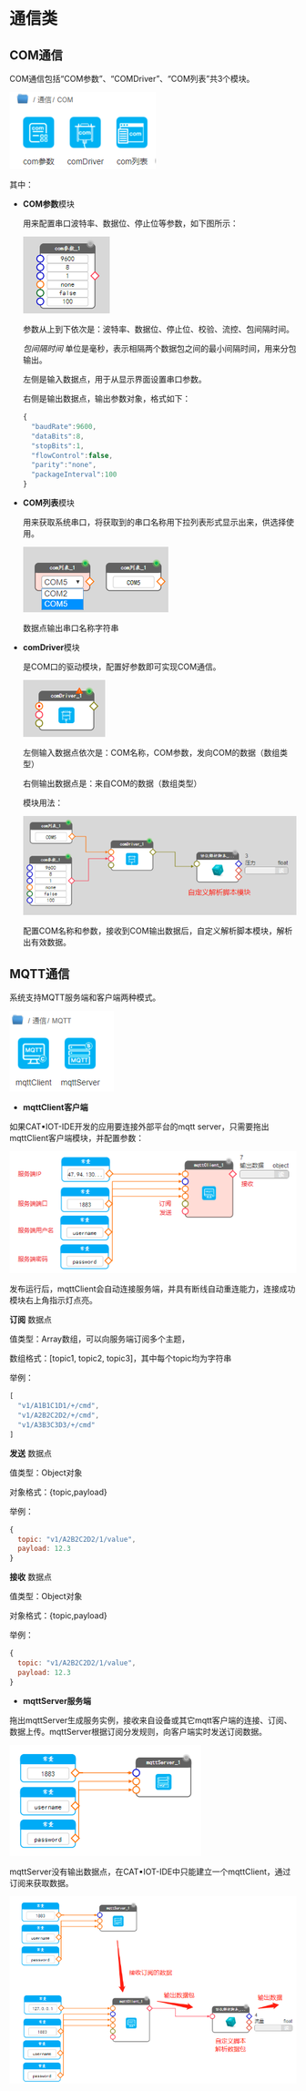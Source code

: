 
# 通信类

## COM通信

COM通信包括“COM参数”、“COMDriver”、“COM列表”共3个模块。

![系统资源](../image/src1.png)

其中：

- **COM参数**模块

  用来配置串口波特率、数据位、停止位等参数，如下图所示：
  
  ![系统资源](../image/src2.png)
  
  参数从上到下依次是：波特率、数据位、停止位、校验、流控、包间隔时间。
  
  *包间隔时间* 单位是毫秒，表示相隔两个数据包之间的最小间隔时间，用来分包输出。

  左侧是输入数据点，用于从显示界面设置串口参数。
  
  右侧是输出数据点，输出参数对象，格式如下：
  
  ```js
  {
    "baudRate":9600,
    "dataBits":8,
    "stopBits":1,
    "flowControl":false,
    "parity":"none",
    "packageInterval":100
  }
  ```
  
- **COM列表**模块

  用来获取系统串口，将获取到的串口名称用下拉列表形式显示出来，供选择使用。
  
  ![系统资源](../image/src3.png)
  
  数据点输出串口名称字符串

- **comDriver**模块

  是COM口的驱动模块，配置好参数即可实现COM通信。
  
  ![系统资源](../image/src4.png)
  
  左侧输入数据点依次是：COM名称，COM参数，发向COM的数据（数组类型）
  
  右侧输出数据点是：来自COM的数据（数组类型）

  模块用法：
  
  ![系统资源](../image/src5.png)
  
  配置COM名称和参数，接收到COM输出数据后，自定义解析脚本模块，解析出有效数据。


## MQTT通信

系统支持MQTT服务端和客户端两种模式。

![系统资源](../image/src6.png)

- **mqttClient客户端**

如果CAT▪IOT-IDE开发的应用要连接外部平台的mqtt server，只需要拖出mqttClient客户端模块，并配置参数：

![系统资源](../image/src8.png)

<p class="tip">发布运行后，mqttClient会自动连接服务端，并具有断线自动重连能力，连接成功模块右上角指示灯点亮。</p>

**订阅** 数据点

值类型：Array数组，可以向服务端订阅多个主题，

数组格式：[topic1, topic2, topic3]，其中每个topic均为字符串

举例：

```js
[
  "v1/A1B1C1D1/+/cmd",
  "v1/A2B2C2D2/+/cmd",
  "v1/A3B3C3D3/+/cmd"
]
```

**发送** 数据点

值类型：Object对象

对象格式：{topic,payload}

举例：

```js
{
  topic: "v1/A2B2C2D2/1/value",
  payload: 12.3
}
```

**接收** 数据点

值类型：Object对象

对象格式：{topic,payload}

举例：

```js
{
  topic: "v1/A2B2C2D2/1/value",
  payload: 12.3
}
```


- **mqttServer服务端**

拖出mqttServer生成服务实例，接收来自设备或其它mqtt客户端的连接、订阅、数据上传。mqttServer根据订阅分发规则，向客户端实时发送订阅数据。

![系统资源](../image/src7.png)

<p class="tip">mqttServer没有输出数据点，在CAT▪IOT-IDE中只能建立一个mqttClient，通过订阅来获取数据。</p>

![系统资源](../image/src9.png)





